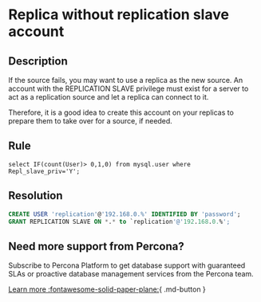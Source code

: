# Replica without replication slave account

## Description

If the source fails, you may want to use a replica as the new source. An account with the REPLICATION SLAVE privilege must exist for a server to act as a replication source and let a replica can connect to it.

Therefore, it is a good idea to create this account on your replicas to prepare them to take over for a source, if needed.

## Rule

`select IF(count(User)> 0,1,0) from mysql.user where Repl_slave_priv='Y';`

## Resolution

```sql
CREATE USER 'replication'@'192.168.0.%' IDENTIFIED BY 'password';
GRANT REPLICATION SLAVE ON *.* to `replication'@'192.168.0.%';
```

## Need more support from Percona?

Subscribe to Percona Platform to get database support with guaranteed SLAs or proactive database management services from the Percona team.

[Learn more :fontawesome-solid-paper-plane:](https://per.co.na/subscribe){ .md-button }
